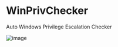 # WinPrivChecker
Auto Windows Privilege Escalation Checker

![image](https://github.com/user-attachments/assets/3ec8b357-0332-45de-9205-3a93a9409da6)
